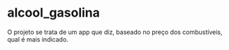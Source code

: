 # alcool_gasolina

O projeto se  trata de um app que diz, baseado no preço dos combustíveis, qual é  mais indicado.


